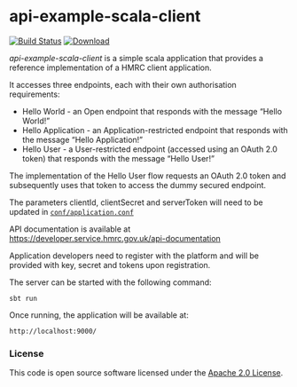 api-example-scala-client
=============
[![Build Status](https://travis-ci.org/hmrc/api-example-scala-client.svg)](https://travis-ci.org/hmrc/api-example-scala-client) [ ![Download](https://api.bintray.com/packages/hmrc/releases/api-example-scala-client/images/download.svg) ](https://bintray.com/hmrc/releases/api-example-scala-client/_latestVersion)

*api-example-scala-client* is a simple scala application that provides a reference implementation of a HMRC client application.

It accesses three endpoints, each with their own authorisation requirements:

* Hello World - an Open endpoint that responds with the message “Hello World!”
* Hello Application - an Application-restricted endpoint that responds with the message “Hello Application!”
* Hello User - a User-restricted endpoint (accessed using an OAuth 2.0 token) that responds with the message “Hello User!”

The implementation of the Hello User flow requests an OAuth 2.0 token and subsequently uses that token to access the dummy secured endpoint.

The parameters clientId, clientSecret and serverToken will need to be updated in [`conf/application.conf`](conf/application.conf)

API documentation is available at https://developer.service.hmrc.gov.uk/api-documentation

Application developers need to register with the platform and will be provided with key, secret and tokens upon registration.

The server can be started with the following command:
```
sbt run
```

Once running, the application will be available at:

```
http://localhost:9000/
```

### License

This code is open source software licensed under the [Apache 2.0 License]("http://www.apache.org/licenses/LICENSE-2.0.html").
